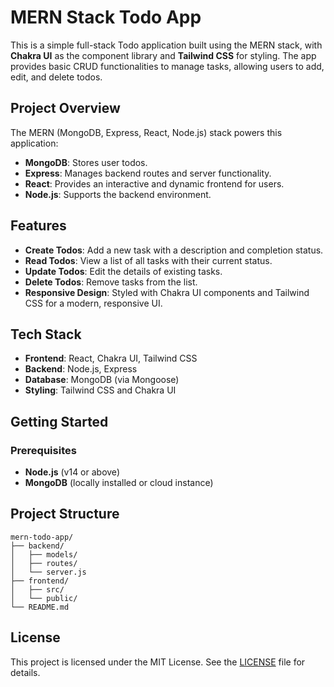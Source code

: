 # MERN Stack Todo App

This is a simple full-stack Todo application built using the MERN stack, with **Chakra UI** as the component library and **Tailwind CSS** for styling. The app provides basic CRUD functionalities to manage tasks, allowing users to add, edit, and delete todos.

## Project Overview

The MERN (MongoDB, Express, React, Node.js) stack powers this application:

- **MongoDB**: Stores user todos.
- **Express**: Manages backend routes and server functionality.
- **React**: Provides an interactive and dynamic frontend for users.
- **Node.js**: Supports the backend environment.

## Features

- **Create Todos**: Add a new task with a description and completion status.
- **Read Todos**: View a list of all tasks with their current status.
- **Update Todos**: Edit the details of existing tasks.
- **Delete Todos**: Remove tasks from the list.
- **Responsive Design**: Styled with Chakra UI components and Tailwind CSS for a modern, responsive UI.

## Tech Stack

- **Frontend**: React, Chakra UI, Tailwind CSS
- **Backend**: Node.js, Express
- **Database**: MongoDB (via Mongoose)
- **Styling**: Tailwind CSS and Chakra UI

## Getting Started

### Prerequisites

- **Node.js** (v14 or above)
- **MongoDB** (locally installed or cloud instance)

## Project Structure

```plaintext
mern-todo-app/
├── backend/
│   ├── models/
│   ├── routes/
│   └── server.js
├── frontend/
│   ├── src/
│   └── public/
└── README.md
```

## License

This project is licensed under the MIT License. See the [LICENSE](LICENSE) file for details.


